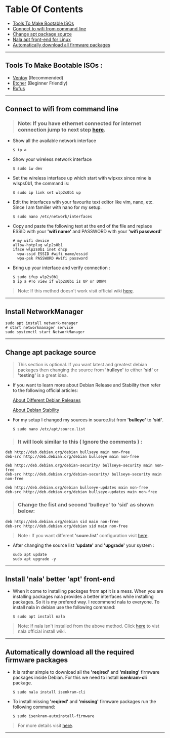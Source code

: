 # Table Of Contents

- [Tools To Make Bootable ISOs](#tools-to-make-bootable-isos)
- [Connect to wifi from command line](#connect-to-wifi-from-command-line)
- [Change apt package source](#change-apt-package-source)
- [Nala apt front-end for Linux](#install-nala-better-apt-front-end)
- [Automatically download all firmware packages](#automatically-download-all-the-required-firmware-packages)

---

## Tools To Make Bootable ISOs :

- [Ventoy](https://www.ventoy.net/en/download.html) (Recommended)
- [Etcher](https://www.balena.io/etcher) (Beginner Friendly)
- [Rufus](https://rufus.ie/en/)

---

## Connect to wifi from command line

> ### Note: If you have ethernet connected for internet connection jump to next step [here](#change-apt-package-source).

- Show all the available network interface

  ```shell
  $ ip a
  ```

- Show your wireless network interface

  ```shell
  $ sudo iw dev
  ```

- Set the wireless interface up which start with wlpxxx since mine is wlsps0b1, the command is:

  ```shell
  $ sudo ip link set wlp2s0b1 up
  ```

- Edit the interfaces with your favourite text editor like vim, nano, etc. Since I am familier with nano for my setup.

  ```shell
  $ sudo nano /etc/network/interfaces
  ```

- Copy and paste the following text at the end of the file and replace ESSID with your **'wifi name'** and PASSWORD with your **'wifi password'**

  ```nano
  # my wifi device
  allow-hotplug wlp2s0b1
  iface wlp2s0b1 inet dhcp
    wpa-ssid ESSID #wifi name/essid
    wpa-psk PASSWORD #wifi password
  ```

- Bring up your interface and verify connection :

  ```shell
  $ sudo ifup wlp2s0b1
  $ ip a #To view if wlp2s0b1 is UP or DOWN
  ```

> Note: If this method doesn't work visit official wiki [here](https://wiki.debian.org/WiFi/HowToUse).

---

## Install NetworkManager

```shell
sudo apt install network-manager
# start networkmanager service
sudo systemctl start NetworkManager
```

---

## Change apt package source

> This section is optional. If you want latest and greatest debian packages then changing the source from **'bulleye'** to either **'sid'** or **'testing'** is a great idea.

- If you want to learn more about Debian Release and Stability then refer to the following official articles:

  [About Different Debian Releases](https://www.debian.org/releases/)

  [About Debian Stability](https://wiki.debian.org/DebianStability)

- For my setup I changed my sources in source.list from **'bulleye'** to **'sid'**.

  ```shell
  $ sudo nano /etc/apt/source.list
  ```

> ### It will look similar to this ( Ignore the comments ) :

```nano
deb http://deb.debian.org/debian bullseye main non-free
deb-src http://deb.debian.org/debian bullseye main non-free

deb http://deb.debian.org/debian-security/ bullseye-security main non-free
deb-src http://deb.debian.org/debian-security/ bullseye-security main non-free

deb http://deb.debian.org/debian bullseye-updates main non-free
deb-src http://deb.debian.org/debian bullseye-updates main non-free
```

> ### Change the fist and second 'bulleye' to 'sid' as shown below:

```nano
deb http://deb.debian.org/debian sid main non-free
deb-src http://deb.debian.org/debian sid main non-free
```

> Note : If you want different **'soure.list'** configuration visit [here](https://wiki.debian.org/SourcesList).

- After changing the source list **'update'** and **'upgrade'** your system :

  ```shell
  sudo apt update
  sudo apt upgrade -y
  ```

---

## Install 'nala' better 'apt' front-end

- When it come to installing packages from apt it is a mess. When you are installing packages nala provides a better interfaces while installing packages. So it is my prefered way. I recommend nala to everyone. To install nala in debian use the following command:

  ```shell
  $ sudo apt install nala
  ```

> Note: If nala isn't installed from the above method. Click [here](https://gitlab.com/volian/nala/-/wikis/Installation) to vist nala official install wiki.

---

## Automatically download all the required firmware packages

- It is rather simple to download all the **'reqired'** and **'missing'** firmware packages inside Debian. For this we need to install **isenkram-cli** package.

  ```shell
  $ sudo nala install isenkram-cli
  ```

- To install missing **'reqired'** and **'missing'** firmware packages run the following command:

  ```shell
  $ sudo isenkram-autoinstall-firmware
  ```

> For more details visit [here](https://www.debian.org/releases/stable/i386/ch06s04.en.html).

---
